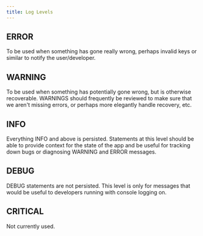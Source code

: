 ```yaml
---
title: Log Levels
---
```


## ERROR

To be used when something has gone really wrong, perhaps invalid keys or similar to notify the user/developer.

## WARNING

To be used when something has potentially gone wrong, but is otherwise recoverable. WARNINGS should frequently be reviewed to make sure that we aren't missing errors, or perhaps more elegantly handle recovery, etc.

## INFO

Everything INFO and above is persisted. Statements at this level should be able to provide context for the state of the app and be useful for tracking down bugs or diagnosing WARNING and ERROR messages.

## DEBUG

DEBUG statements are not persisted. This level is only for messages that would be useful to developers running with console logging on.

## CRITICAL

Not currently used.
